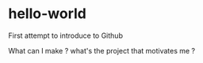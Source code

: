 # hello-world
First attempt to introduce to Github

What can I make ? what's the project that motivates me ?
